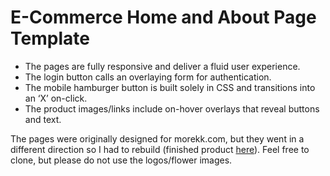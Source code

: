 # E-Commerce Home and About Page Template
- The pages are fully responsive and deliver a fluid user experience.
- The login button calls an overlaying form for authentication.
- The mobile hamburger button is built solely in CSS and transitions into an ‘X’ on-click.
- The product images/links include on-hover overlays that reveal buttons and text.

The pages were originally designed for morekk.com, but they went in a different direction so I had to rebuild (finished product [here](https://morekk.com)). Feel free to clone, but please do not use the logos/flower images.

